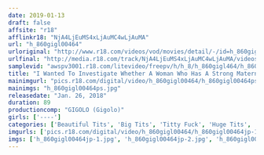 ```yaml
---
date: 2019-01-13
draft: false
affsite: "r18"
afflinkr18: "NjA4LjEuMS4xLjAuMC4wLjAuMA"
url: "h_860gigl00464"
urloriginal: "http://www.r18.com/videos/vod/movies/detail/-/id=h_860gigl00464"
urlfinal: "http://media.r18.com/track/NjA4LjEuMS4xLjAuMC4wLjAuMA/videos/vod/movies/detail/-/id=h_860gigl00464"
samplevid: "awspv3001.r18.com/litevideo/freepv/h/h_8/h_860gigl464/h_860gigl464_dmb_w.mp4"
title: "I Wanted To Investigate Whether A Woman Who Has A Strong Maternal Instinct Will Want To Have Sex When She Has Her Tits Toyed With..."
mainimgurl: "pics.r18.com/digital/video/h_860gigl00464/h_860gigl00464ps.jpg"
mainimgs: "h_860gigl00464ps.jpg"
releasedate: "Jan. 26, 2018"
duration: 89
productioncomp: "GIGOLO (Gigolo)"
girls: ['----']
categories: ['Beautiful Tits', 'Big Tits', 'Titty Fuck', 'Huge Tits', 'Hi-Def']
imgurls: ['pics.r18.com/digital/video/h_860gigl00464/h_860gigl00464jp-1.jpg', 'pics.r18.com/digital/video/h_860gigl00464/h_860gigl00464jp-2.jpg', 'pics.r18.com/digital/video/h_860gigl00464/h_860gigl00464jp-3.jpg', 'pics.r18.com/digital/video/h_860gigl00464/h_860gigl00464jp-4.jpg', 'pics.r18.com/digital/video/h_860gigl00464/h_860gigl00464jp-5.jpg', 'pics.r18.com/digital/video/h_860gigl00464/h_860gigl00464jp-6.jpg', 'pics.r18.com/digital/video/h_860gigl00464/h_860gigl00464jp-7.jpg', 'pics.r18.com/digital/video/h_860gigl00464/h_860gigl00464jp-8.jpg', 'pics.r18.com/digital/video/h_860gigl00464/h_860gigl00464jp-9.jpg', 'pics.r18.com/digital/video/h_860gigl00464/h_860gigl00464jp-10.jpg', 'pics.r18.com/digital/video/h_860gigl00464/h_860gigl00464jp-11.jpg', 'pics.r18.com/digital/video/h_860gigl00464/h_860gigl00464jp-12.jpg', 'pics.r18.com/digital/video/h_860gigl00464/h_860gigl00464jp-13.jpg', 'pics.r18.com/digital/video/h_860gigl00464/h_860gigl00464jp-14.jpg', 'pics.r18.com/digital/video/h_860gigl00464/h_860gigl00464jp-15.jpg', 'pics.r18.com/digital/video/h_860gigl00464/h_860gigl00464jp-16.jpg', 'pics.r18.com/digital/video/h_860gigl00464/h_860gigl00464jp-17.jpg', 'pics.r18.com/digital/video/h_860gigl00464/h_860gigl00464jp-18.jpg', 'pics.r18.com/digital/video/h_860gigl00464/h_860gigl00464jp-19.jpg', 'pics.r18.com/digital/video/h_860gigl00464/h_860gigl00464jp-20.jpg']
imgs: ['h_860gigl00464jp-1.jpg', 'h_860gigl00464jp-2.jpg', 'h_860gigl00464jp-3.jpg', 'h_860gigl00464jp-4.jpg', 'h_860gigl00464jp-5.jpg', 'h_860gigl00464jp-6.jpg', 'h_860gigl00464jp-7.jpg', 'h_860gigl00464jp-8.jpg', 'h_860gigl00464jp-9.jpg', 'h_860gigl00464jp-10.jpg', 'h_860gigl00464jp-11.jpg', 'h_860gigl00464jp-12.jpg', 'h_860gigl00464jp-13.jpg', 'h_860gigl00464jp-14.jpg', 'h_860gigl00464jp-15.jpg', 'h_860gigl00464jp-16.jpg', 'h_860gigl00464jp-17.jpg', 'h_860gigl00464jp-18.jpg', 'h_860gigl00464jp-19.jpg', 'h_860gigl00464jp-20.jpg']
---
```

